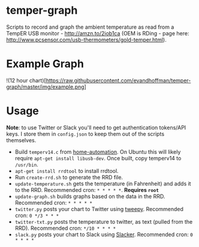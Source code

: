# temper-graph
Scripts to record and graph the ambient temperature as read from a TempER USB monitor - http://amzn.to/2iob1ca (OEM is RDing - page here: http://www.pcsensor.com/usb-thermometers/gold-temper.html).

# Example Graph

!(12 hour chart)[https://raw.githubusercontent.com/evandhoffman/temper-graph/master/img/example.png]

# Usage

**Note**: to use Twitter or Slack you'll need to get authentication tokens/API keys.  I store them in `config.json` to keep them out of the scripts themselves.

* Build `temperv14.c` from [home-automation](https://github.com/silverfisk/home-automation/tree/master/temperv14).  On Ubuntu this will likely require `apt-get install libusb-dev`.  Once built, copy temperv14 to `/usr/bin`.
* `apt-get install rrdtool` to install rrdtool.
* Run `create-rrd.sh` to generate the RRD file.
* `update-temperature.sh` gets the temperature (in Fahrenheit) and adds it to the RRD.  Recommended cron: `* * * * *`. **Requires `root`**
* `update-graph.sh` builds graphs based on the data in the RRD. Recommended cron: `* * * * *`
* `twitter.py` posts your chart to Twitter using [tweepy](http://www.tweepy.org/).  Recommended cron: `0 */3 * * *`
* `twitter-txt.py` posts the temperature to twitter, as text (pulled from the RRD).  Recommended cron: `*/10 * * * *`
* `slack.py` posts your chart to Slack using [Slacker](https://github.com/os/slacker).  Recommended cron: `0 * * * *`

